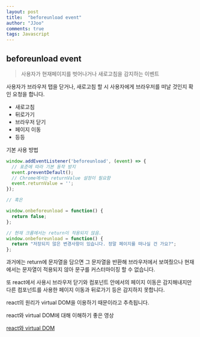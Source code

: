 ```yaml
---
layout: post
title:  "beforeunload event"
author: "JJoo"
comments: true
tags: Javascript
---
```



## beforeunload event

> 사용자가 현재페이지를 벗어나거나 새로고침을 감지하는 이벤트 

사용자가 브라우저 탭을 닫거나, 새로고침 할 시 사용자에게 브라우저를 떠날 것인지 확인 요청을 합니다.

- 새로고침
- 뒤로가기
- 브라우저 닫기
- 페이지 이동 
- 등등

기본 사용 방법

```javascript
window.addEventListener('beforeunload', (event) => {
  // 표준에 따라 기본 동작 방지
  event.preventDefault();
  // Chrome에서는 returnValue 설정이 필요함
  event.returnValue = '';
});

// 혹은 

window.onbeforeunload = function() {
  return false;
};

// 현재 크롬에서는 return이 적용되지 않음.
window.onbeforeunload = function() {
  return "저장되지 않은 변경사항이 있습니다. 정말 페이지를 떠나실 건 가요?";
};


```

과거에는 return에 문자열을 담으면 그 문자열을 반환해 브라우저에서 보여줬으나 현재에서는 문자열이 적용되지 않아 문구를 커스터마이징 할 수 없습니다.


또 react에서 사용시 브라우저 닫기와 컴포넌트 안에서의 페이지 이동은 감지해내지만 다른 컴포넌트를 사용한 페이지 이동과 뒤로가기 등은 감지하지 못합니다.

react의 원리가 virtual DOM을 이용하기 때문이라고 추측됩니다. 


react와 virtual DOM에 대해 이해하기 좋은 영상

[react와 virtual DOM](https://www.youtube.com/watch?v=BYbgopx44vo)
